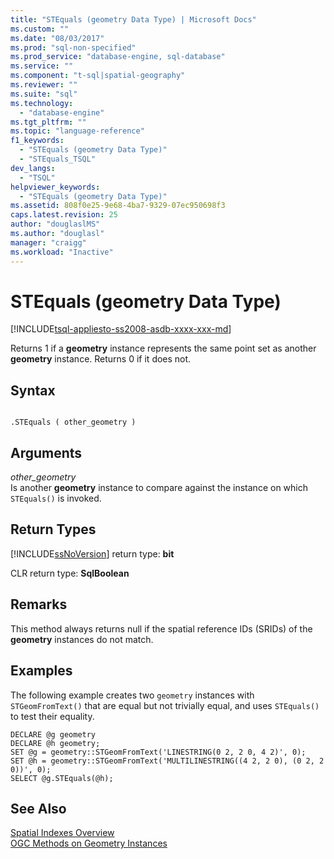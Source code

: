 ```yaml
---
title: "STEquals (geometry Data Type) | Microsoft Docs"
ms.custom: ""
ms.date: "08/03/2017"
ms.prod: "sql-non-specified"
ms.prod_service: "database-engine, sql-database"
ms.service: ""
ms.component: "t-sql|spatial-geography"
ms.reviewer: ""
ms.suite: "sql"
ms.technology: 
  - "database-engine"
ms.tgt_pltfrm: ""
ms.topic: "language-reference"
f1_keywords: 
  - "STEquals (geometry Data Type)"
  - "STEquals_TSQL"
dev_langs: 
  - "TSQL"
helpviewer_keywords: 
  - "STEquals (geometry Data Type)"
ms.assetid: 808f0e25-9e68-4ba7-9329-07ec950698f3
caps.latest.revision: 25
author: "douglaslMS"
ms.author: "douglasl"
manager: "craigg"
ms.workload: "Inactive"
---
```

# STEquals (geometry Data Type)
[!INCLUDE[tsql-appliesto-ss2008-asdb-xxxx-xxx-md](../../includes/tsql-appliesto-ss2008-asdb-xxxx-xxx-md.md)]

Returns 1 if a **geometry** instance represents the same point set as another **geometry** instance. Returns 0 if it does not.
  
## Syntax  
  
```  
  
.STEquals ( other_geometry )  
```  
  
## Arguments  
 *other_geometry*  
 Is another **geometry** instance to compare against the instance on which `STEquals()` is invoked.  
  
## Return Types  
 [!INCLUDE[ssNoVersion](../../includes/ssnoversion-md.md)] return type: **bit**  
  
 CLR return type: **SqlBoolean**  
  
## Remarks  
 This method always returns null if the spatial reference IDs (SRIDs) of the **geometry** instances do not match.  
  
## Examples  
 The following example creates two `geometry` instances with `STGeomFromText()` that are equal but not trivially equal, and uses `STEquals()` to test their equality.  
  
```  
DECLARE @g geometry  
DECLARE @h geometry;  
SET @g = geometry::STGeomFromText('LINESTRING(0 2, 2 0, 4 2)', 0);  
SET @h = geometry::STGeomFromText('MULTILINESTRING((4 2, 2 0), (0 2, 2 0))', 0);  
SELECT @g.STEquals(@h);  
```  
  
## See Also  
 [Spatial Indexes Overview](../../relational-databases/spatial/spatial-indexes-overview.md)   
 [OGC Methods on Geometry Instances](../../t-sql/spatial-geometry/ogc-methods-on-geometry-instances.md)  
  
  

